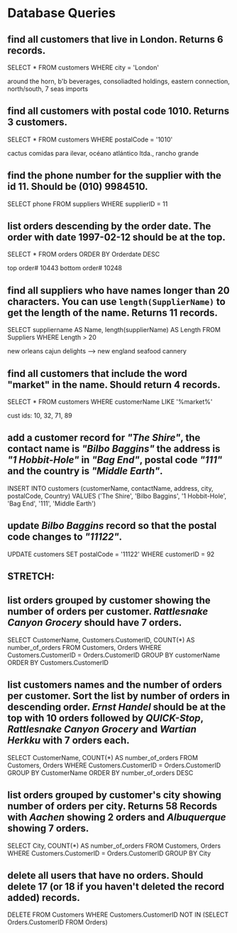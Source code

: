 # Database Queries

## find all customers that live in London. Returns 6 records.

SELECT * FROM customers
WHERE city = 'London'

around the horn, b'b beverages, consoliadted holdings, eastern connection, north/south, 7 seas imports

## find all customers with postal code 1010. Returns 3 customers.

SELECT * FROM customers
WHERE postalCode = '1010'

cactus comidas para ilevar, océano atlántico ltda., rancho grande

## find the phone number for the supplier with the id 11. Should be (010) 9984510.

SELECT phone FROM suppliers
WHERE supplierID = 11

## list orders descending by the order date. The order with date 1997-02-12 should be at the top.

SELECT * FROM orders
ORDER BY Orderdate DESC

top order# 10443
bottom order# 10248

## find all suppliers who have names longer than 20 characters. You can use `length(SupplierName)` to get the length of the name. Returns 11 records.

SELECT suppliername AS Name, length(supplierName) AS Length FROM Suppliers
WHERE Length > 20

new orleans cajun delights --> new england seafood cannery


## find all customers that include the word "market" in the name. Should return 4 records.

SELECT * FROM customers
WHERE customerName LIKE '%market%'

cust ids: 10, 32, 71, 89


## add a customer record for _"The Shire"_, the contact name is _"Bilbo Baggins"_ the address is _"1 Hobbit-Hole"_ in _"Bag End"_, postal code _"111"_ and the country is _"Middle Earth"_.

INSERT INTO customers (customerName, contactName, address, city, postalCode, Country) VALUES ('The Shire', 'Bilbo Baggins', '1 Hobbit-Hole', 'Bag End', '111', 'Middle Earth')

## update _Bilbo Baggins_ record so that the postal code changes to _"11122"_.

UPDATE customers SET postalCode = '11122'
WHERE customerID = 92

## STRETCH:
## list orders grouped by customer showing the number of orders per customer. _Rattlesnake Canyon Grocery_ should have 7 orders.

SELECT CustomerName, Customers.CustomerID, COUNT(*) AS number_of_orders
FROM Customers, Orders
WHERE Customers.CustomerID = Orders.CustomerID
GROUP BY customerName
ORDER BY Customers.CustomerID


## list customers names and the number of orders per customer. Sort the list by number of orders in descending order. _Ernst Handel_ should be at the top with 10 orders followed by _QUICK-Stop_, _Rattlesnake Canyon Grocery_ and _Wartian Herkku_ with 7 orders each.

SELECT CustomerName, COUNT(*) AS number_of_orders
FROM Customers, Orders
WHERE Customers.CustomerID = Orders.CustomerID
GROUP BY CustomerName
ORDER BY number_of_orders DESC

## list orders grouped by customer's city showing number of orders per city. Returns 58 Records with _Aachen_ showing 2 orders and _Albuquerque_ showing 7 orders.

SELECT City, COUNT(*) AS number_of_orders
FROM Customers, Orders
WHERE Customers.CustomerID = Orders.CustomerID
GROUP BY City

## delete all users that have no orders. Should delete 17 (or 18 if you haven't deleted the record added) records.

DELETE FROM Customers
WHERE Customers.CustomerID NOT IN 
 (SELECT Orders.CustomerID FROM Orders)

<!-- DELETE FROM customers
WHERE NULL IN()

DELETE FROM customers 
WHERE NULL IN(SELECT COUNT(*) AS number_of_orders
FROM Customers, Orders
WHERE Customers.CustomerID = Orders.CustomerID
) -->